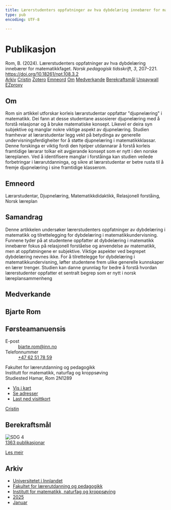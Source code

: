 ```yaml
---
title: Lærerstudenters oppfatninger av hva dybdelæring innebærer for matematikkfaget
type: pub
encoding: UTF-8

---
```

<h1>Publikasjon</h1>
<article id="csl-bib-container-LJ328UAV" class="csl-bib-container">
  <div class="csl-bib-body"> <div class="csl-entry">Rom, B. (2024). Lærerstudenters oppfatninger av hva dybdelæring innebærer for matematikkfaget. <i>Norsk pedagogisk tidsskrift</i>, <i>3</i>, 207–221. <a href="https://doi.org/10.18261/npt.108.3.2">https://doi.org/10.18261/npt.108.3.2</a></div> </div>
  <div class="csl-bib-buttons">
    <a href="#taxonomy-article-LJ328UAV" alt="archive" class="csl-bib-button">Arkiv</a>
    <a href="https://app.cristin.no/results/show.jsf?id=2335087" alt="Cristin" class="csl-bib-button">Cristin</a>
    <a href="http://zotero.org/groups/5881554/items/LJ328UAV" alt="Zotero" class="csl-bib-button">Zotero</a>
    <a href="#keywords-article-LJ328UAV" alt="keywords" class="csl-bib-button">Emneord</a>
    <a href="#about-article-LJ328UAV" alt="about_pub" class="csl-bib-button">Om</a>
    <a href="#contributors-article-LJ328UAV" alt="contributors" class="csl-bib-button">Medverkande</a>
    <a href="#sdg-article-LJ328UAV" alt="sdg" class="csl-bib-button">Berekraftsmål</a>
    <a href="https://doi.org/10.18261/npt.108.3.2" alt="Unpaywall" class="csl-bib-button">Unpaywall</a>
    <a href="https://doi.org/10.18261/npt.108.3.2" alt="EZproxy" class="csl-bib-button">EZproxy</a>
  </div>
  <div id="csl-bib-meta-container-LJ328UAV"></div>
</article>
<div id="csl-bib-meta-LJ328UAV" class="csl-bib-meta">
  <article id="about-article-LJ328UAV" class="about_pub-article">
    <h1>Om</h1>
    Rom sin artikkel utforskar korleis lærarstudentar oppfattar "djupnelæring" i matematikk. Dei fann at desse studentane assosierer djupnelæring med å forstå relasjonar og å bruke matematiske konsept. Likevel er deira syn subjektive og manglar nokre viktige aspekt av djupnelæring. Studien framhevar at lærarstudentar legg vekt på betydinga av generelle undervisningsferdigheiter for å støtte djupnelæring i matematikkklassar. Denne forskinga er viktig fordi den hjelper utdannarar å forstå korleis framtidige lærarar tolkar eit avgjerande konsept som er nytt i den norske læreplanen. Ved å identifisere manglar i forståinga kan studien veilede forbetringar i lærarutdanninga, og sikre at lærarstudentar er betre rusta til å fremje djupnelæring i sine framtidige klasserom.
  </article>
  <article id="keywords-article-LJ328UAV" class="keywords-article">
    <h1>Emneord</h1>
    Lærarstudentar, Djupnelæring, Matematikkdidaktikk, Relasjonell forståing, Norsk læreplan
  </article>
  <article id="abstract-article-LJ328UAV" class="abstract-article">
    <h1>Samandrag</h1>
    Denne artikkelen undersøker lærerstudenters oppfatninger 
av dybdelæring i matematikk og tilrettelegging for 
dybdelæring i matematikkundervisning. Funnene tyder på 
at studentene oppfatter at dybdelæring i matematikk 
innebærer fokus på relasjonell forståelse og anvendelse av 
matematikk, men at oppfatningene er subjektive. Viktige 
aspekter ved begrepet dybdelæring nevnes ikke. For å 
tilrettelegge for dybdelæring i matematikkundervisning, 
løfter studentene frem ulike generelle kunnskaper en lærer 
trenger. Studien kan danne grunnlag for bedre å forstå 
hvordan lærerstudenter oppfatter et sentralt begrep som er 
nytt i norsk læreplansammenheng
  </article>
  <article id="contributors-article-LJ328UAV" class="contributors-article">
    <h1>Medverkande</h1>
    <div class="personas"> <div class="vrtx-hinn-person-card"> <div class="photo"> <i class="lar la-user-circle missing-person"></i> </div> <div class="info"> <hgroup><h1>Bjarte Rom</h1> <h2>Førsteamanuensis</h2> </hgroup><dl> <dt>E-post</dt> <dd> <a href="mailto:bjarte.rom@inn.no">bjarte.rom@inn.no</a> </dd> <dt>Telefonnummer</dt> <dd><a href="tel:+4762517859"> +47 62 51 78 59 </a></dd> </dl> <p> Fakultet for lærerutdanning og pedagogikk<br> Institutt for matematikk, naturfag og kroppsøving<br> Studiested Hamar, Rom 2N1289 </p> <ul class="vrtx-hinn-links"> <li><a href="https://www.google.com/maps?q=60.79677,11.07358">Vis i kart</a></li> <li><a href="https://www.inn.no/finn-en-ansatt/bjarte-rom.html#vrtx-hinn-addresses">Se adresser</a></li> <li><a href="https://www.inn.no/finn-en-ansatt/bjarte-rom.html?vrtx=vcf">Last ned visittkort</a></li> </ul> </div> </div> <a href="https://app.cristin.no/persons/show.jsf?id=38831" alt="Cristin URL" class="personas-cristin">Cristin</a> </div>
  </article>
  <article id="sdg-article-LJ328UAV" class="sdg-article">
    <h1>Berekraftsmål</h1>
    <div class="sdg-container"><div id="sdg4" class="sdg">
        <img src="{{< params subfolder >}}images/sdg/sdg04_nn.png" class="image" alt="SDG 4">
        <div class="sdg-overlay">
          <a href="{{< params subfolder >}}nn/archive/?sdg=4#archive" class="sdg-publication-count"><span>1363</span> publikasjonar</a>
          <p><a href="https://fn.no/om-fn/fns-baerekraftsmaal/god-utdanning?lang=nno-NO" class="sdg-read-more">Les meir</a></p>
        </div>
      </div></div>
  </article>
  <article id="taxonomy-article-LJ328UAV" class="taxonomy-article">
    <h1>Arkiv</h1>
    <ul>
      <li><a href="{{< params subfolder >}}nn/archive/?key=3DCRN523">Universitetet i Innlandet</a></li>
      <li><a href="{{< params subfolder >}}nn/archive/?key=WYNZA47F">Fakultet for lærerutdanning og pedagogikk</a></li>
      <li><a href="{{< params subfolder >}}nn/archive/?key=LLA4BC9U">Institutt for matematikk, naturfag og kroppsøving</a></li>
      <li><a href="{{< params subfolder >}}nn/archive/?key=B5MNGADD">2025</a></li>
      <li><a href="{{< params subfolder >}}nn/archive/?key=QJJFKAH7">Januar</a></li>
    </ul>
  </article>
</div>
